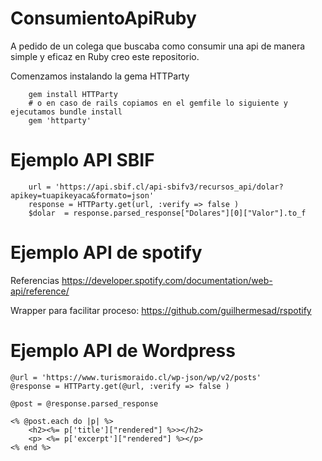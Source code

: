 # ConsumientoApiRuby
A pedido de un colega que buscaba como consumir una api de manera simple y eficaz en Ruby creo este repositorio.

Comenzamos instalando la gema HTTParty
```
    gem install HTTParty
    # o en caso de rails copiamos en el gemfile lo siguiente y ejecutamos bundle install
    gem 'httparty' 
```

# Ejemplo API SBIF
```
    url = 'https://api.sbif.cl/api-sbifv3/recursos_api/dolar?apikey=tuapikeyaca&formato=json'
    response = HTTParty.get(url, :verify => false )
    $dolar  = response.parsed_response["Dolares"][0]["Valor"].to_f
```

# Ejemplo API de spotify
Referencias
https://developer.spotify.com/documentation/web-api/reference/

Wrapper para facilitar proceso:
https://github.com/guilhermesad/rspotify



# Ejemplo API de Wordpress
    @url = 'https://www.turismoraido.cl/wp-json/wp/v2/posts'
    @response = HTTParty.get(@url, :verify => false )

    @post = @response.parsed_response

    <% @post.each do |p| %>          
        <h2><%= p['title']["rendered"] %>></h2>
        <p> <%= p['excerpt']["rendered"] %></p>
    <% end %>
    

